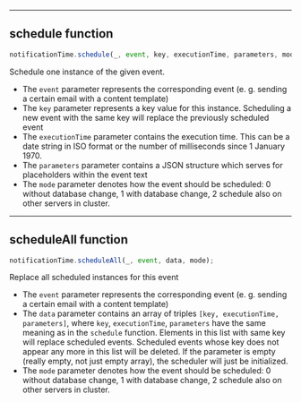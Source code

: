 -------------
## schedule function 

``` javascript
notificationTime.schedule(_, event, key, executionTime, parameters, mode);
```

Schedule one instance of the given event.


* The `event` parameter represents the corresponding event (e. g. sending a certain email with a content template)
* The `key` parameter represents a key value for this instance. Scheduling a new event with the same key will replace 
  the previously scheduled event
* The `executionTime` parameter contains the execution time. This can be a date string in ISO format or the number of milliseconds since 1 January 1970.
* The `parameters` parameter contains a JSON structure which serves for placeholders within the event text
* The `mode` parameter denotes how the event should be scheduled: 0 without database change, 1 with database change, 2 schedule also on other servers in cluster.
 
-------------
## scheduleAll function 

``` javascript
notificationTime.scheduleAll(_, event, data, mode);
```

Replace all scheduled instances for this event

* The `event` parameter represents the corresponding event (e. g. sending a certain email with a content template)
* The `data` parameter contains an array of triples `[key, executionTime, parameters]`, where `key`, `executionTime`,
  `parameters` have the same meaning as in the `schedule` function. Elements in this list with same key will replace
  scheduled events. Scheduled events whose key does not appear any more in this list will be deleted. If the parameter
  is empty (really empty, not just empty array), the scheduler will just be initialized.
* The `mode` parameter denotes how the event should be scheduled: 0 without database change, 1 with database change, 2 schedule also on other servers in cluster.
